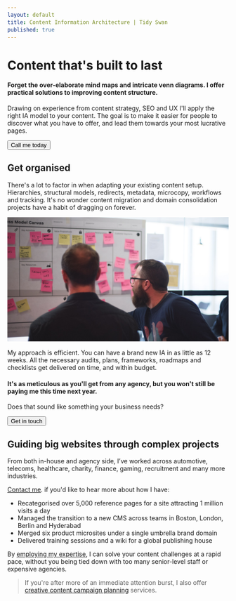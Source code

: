 ```yaml
---
layout: default
title: Content Information Architecture | Tidy Swan
published: true
---
```

# Content that's built to last

#### Forget the over-elaborate mind maps and intricate venn diagrams. I offer practical solutions to improving content structure.

Drawing on experience from content strategy, SEO and UX I'll apply the right IA model to your content. The goal is to make it easier for people to discover what you have to offer, and lead them towards your most lucrative pages.

<a href="/contact"><button class="button">Call me today</button></a>

## Get organised

There's a lot to factor in when adapting your existing content setup. Hierarchies, structural models, redirects, metadata, microcopy, workflows and tracking. It's no wonder content migration and domain consolidation projects have a habit of dragging on forever.

![ia.jpg](/assets/img/ia.jpg)

My approach is efficient. You can have a brand new IA in as little as 12 weeks. All the necessary audits, plans, frameworks, roadmaps and checklists get delivered on time, and within budget.

#### It's as meticulous as you'll get from any agency, but you won't still be paying me this time next year.

Does that sound like something your business needs?

<a href="/contact"><button class="button">Get in touch</button></a>

## Guiding big websites through complex projects

From both in-house and agency side, I’ve worked across automotive, telecoms, healthcare, charity, finance, gaming, recruitment and many more industries.

[Contact me](/contact). if you'd like to hear more about how I have:

- Recategorised over 5,000 reference pages for a site attracting 1 million visits a day
- Managed the transition to a new CMS across teams in Boston, London, Berlin and Hyderabad
- Merged six product microsites under a single umbrella brand domain
- Delivered training sessions and a wiki for a global publishing house

By [employing my expertise](/contact), I can solve your content challenges at a rapid pace, without you being tied down with too many senior-level staff or expensive agencies.

> If you're after more of an immediate attention burst, I also offer [creative content campaign planning](/consultancy/creative-content-marketing) services.

